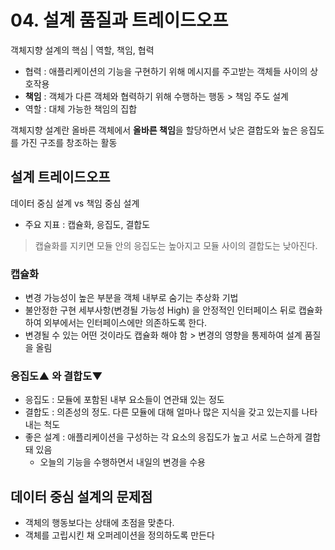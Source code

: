 # 04. 설계 품질과 트레이드오프

객체지향 설계의 핵심 | 역할, 책임, 협력 
- 협력 : 애플리케이션의 기능을 구현하기 위해 메시지를 주고받는 객체들 사이의 상호작용 
- **책임** : 객체가 다른 객체와 협력하기 위해 수행하는 행동 > 책임 주도 설계
- 역할 : 대체 가능한 책임의 집합 

객체지향 설계란 올바른 객체에서 **올바른 책임**을 할당하면서 낮은 결합도와 높은 응집도를 가진 구조를 창조하는 활동  


## 설계 트레이드오프 
데이터 중심 설계 vs 책임 중심 설계  
- 주요 지표 : 캡슐화, 응집도, 결합도

> 캡슐화를 지키면 모듈 안의 응집도는 높아지고 모듈 사이의 결합도는 낮아진다. 

### 캡슐화 
- 변경 가능성이 높은 부분을 객체 내부로 숨기는 추상화 기법 
- 불안정한 구현 세부사항(변경될 가능성 High) 을 안정적인 인터페이스 뒤로 캡슐화하여 외부에서는 인터페이스에만 의존하도록 한다. 
- 변경될 수 있는 어떤 것이라도 캡슐화 해야 함 > 변경의 영향을 통제하여 설계 품질을 올림 

### 응집도▲ 와 결합도▼
- 응집도 : 모듈에 포함된 내부 요소들이 연관돼 있는 정도
- 결합도 : 의존성의 정도. 다른 모듈에 대해 얼마나 많은 지식을 갖고 있는지를 나타내는 척도 
- 좋은 설계 : 애플리케이션을 구성하는 각 요소의 응집도가 높고 서로 느슨하게 결합돼 있음
  - 오늘의 기능을 수행하면서 내일의 변경을 수용


## 데이터 중심 설계의 문제점 
- 객체의 행동보다는 상태에 초점을 맞춘다. 
- 객체를 고립시킨 채 오퍼레이션을 정의하도록 만든다 

